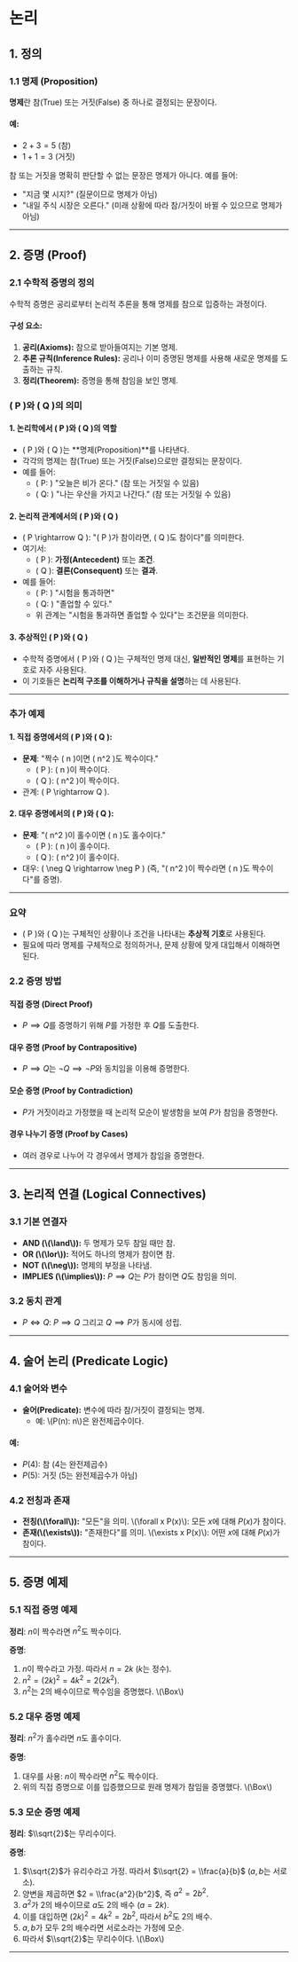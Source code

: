 # 논리

## 1. 정의

### 1.1 명제 (Proposition)
**명제**란 참(True) 또는 거짓(False) 중 하나로 결정되는 문장이다.

#### 예:
- $2 + 3 = 5$ (참)
- $1 + 1 = 3$ (거짓)

참 또는 거짓을 명확히 판단할 수 없는 문장은 명제가 아니다. 예를 들어:
- "지금 몇 시지?" (질문이므로 명제가 아님)
- "내일 주식 시장은 오른다." (미래 상황에 따라 참/거짓이 바뀔 수 있으므로 명제가 아님)

---

## 2. 증명 (Proof)

### 2.1 수학적 증명의 정의
수학적 증명은 공리로부터 논리적 추론을 통해 명제를 참으로 입증하는 과정이다.

#### 구성 요소:
1. **공리(Axioms):** 참으로 받아들여지는 기본 명제.
2. **추론 규칙(Inference Rules):** 공리나 이미 증명된 명제를 사용해 새로운 명제를 도출하는 규칙.
3. **정리(Theorem):** 증명을 통해 참임을 보인 명제.

### **\( P \)와 \( Q \)의 의미**

#### 1. **논리학에서 \( P \)와 \( Q \)의 역할**
- \( P \)와 \( Q \)는 **명제(Proposition)**를 나타낸다.
- 각각의 명제는 참(True) 또는 거짓(False)으로만 결정되는 문장이다.
- 예를 들어:
  - \( P: \) "오늘은 비가 온다." (참 또는 거짓일 수 있음)
  - \( Q: \) "나는 우산을 가지고 나간다." (참 또는 거짓일 수 있음)

#### 2. **논리적 관계에서의 \( P \)와 \( Q \)**
- \( P \rightarrow Q \): "\( P \)가 참이라면, \( Q \)도 참이다"를 의미한다.
- 여기서:
  - \( P \): **가정(Antecedent)** 또는 **조건**.
  - \( Q \): **결론(Consequent)** 또는 **결과**.
- 예를 들어:
  - \( P: \) "시험을 통과하면"
  - \( Q: \) "졸업할 수 있다."
  - 위 관계는 "시험을 통과하면 졸업할 수 있다"는 조건문을 의미한다.

#### 3. **추상적인 \( P \)와 \( Q \)**
- 수학적 증명에서 \( P \)와 \( Q \)는 구체적인 명제 대신, **일반적인 명제**를 표현하는 기호로 자주 사용된다.
- 이 기호들은 **논리적 구조를 이해하거나 규칙을 설명**하는 데 사용된다.

---

### **추가 예제**

#### 1. **직접 증명에서의 \( P \)와 \( Q \):**
- **문제**: "짝수 \( n \)이면 \( n^2 \)도 짝수이다."
  - \( P \): \( n \)이 짝수이다.
  - \( Q \): \( n^2 \)이 짝수이다.
- 관계: \( P \rightarrow Q \).

#### 2. **대우 증명에서의 \( P \)와 \( Q \):**
- **문제**: "\( n^2 \)이 홀수이면 \( n \)도 홀수이다."
  - \( P \): \( n \)이 홀수이다.
  - \( Q \): \( n^2 \)이 홀수이다.
- 대우: \( \neg Q \rightarrow \neg P \) (즉, "\( n^2 \)이 짝수라면 \( n \)도 짝수이다"를 증명).

---

### **요약**
- \( P \)와 \( Q \)는 구체적인 상황이나 조건을 나타내는 **추상적 기호**로 사용된다.
- 필요에 따라 명제를 구체적으로 정의하거나, 문제 상황에 맞게 대입해서 이해하면 된다.


### 2.2 증명 방법

#### **직접 증명 (Direct Proof)**
- $P \implies Q$를 증명하기 위해 $P$를 가정한 후 $Q$를 도출한다.

#### **대우 증명 (Proof by Contrapositive)**
- $P \implies Q$는 $\neg Q \implies \neg P$와 동치임을 이용해 증명한다.

#### **모순 증명 (Proof by Contradiction)**
- $P$가 거짓이라고 가정했을 때 논리적 모순이 발생함을 보여 $P$가 참임을 증명한다.

#### **경우 나누기 증명 (Proof by Cases)**
- 여러 경우로 나누어 각 경우에서 명제가 참임을 증명한다.

---

## 3. 논리적 연결 (Logical Connectives)

### 3.1 기본 연결자
- **AND (\\(\\land\\)):** 두 명제가 모두 참일 때만 참.
- **OR (\\(\\lor\\)):** 적어도 하나의 명제가 참이면 참.
- **NOT (\\(\\neg\\)):** 명제의 부정을 나타냄.
- **IMPLIES (\\(\\implies\\)):** $P \implies Q$는 $P$가 참이면 $Q$도 참임을 의미.

### 3.2 동치 관계
- $P \iff Q$: $P \implies Q$ 그리고 $Q \implies P$가 동시에 성립.

---

## 4. 술어 논리 (Predicate Logic)

### 4.1 술어와 변수
- **술어(Predicate):** 변수에 따라 참/거짓이 결정되는 명제.
  - 예: \\(P(n): n\\)은 완전제곱수이다.

#### 예:
- $P(4)$: 참 (4는 완전제곱수)
- $P(5)$: 거짓 (5는 완전제곱수가 아님)

### 4.2 전칭과 존재
- **전칭(\\(\\forall\\)):** \"모든\"을 의미. \\(\\forall x P(x)\\): 모든 $x$에 대해 $P(x)$가 참이다.
- **존재(\\(\\exists\\)):** \"존재한다\"를 의미. \\(\\exists x P(x)\\): 어떤 $x$에 대해 $P(x)$가 참이다.

---

## 5. 증명 예제

### 5.1 직접 증명 예제
**정리**: $n$이 짝수라면 $n^2$도 짝수이다.

**증명**:
1. $n$이 짝수라고 가정. 따라서 $n = 2k$ ($k$는 정수).
2. $n^2 = (2k)^2 = 4k^2 = 2(2k^2)$.
3. $n^2$는 2의 배수이므로 짝수임을 증명했다. \\(\\Box\\)

### 5.2 대우 증명 예제
**정리**: $n^2$가 홀수라면 $n$도 홀수이다.

**증명**:
1. 대우를 사용: $n$이 짝수라면 $n^2$도 짝수이다.
2. 위의 직접 증명으로 이를 입증했으므로 원래 명제가 참임을 증명했다. \\(\\Box\\)

### 5.3 모순 증명 예제
**정리**: $\\sqrt{2}$는 무리수이다.

**증명**:
1. $\\sqrt{2}$가 유리수라고 가정. 따라서 $\\sqrt{2} = \\frac{a}{b}$ ($a, b$는 서로소).
2. 양변을 제곱하면 $2 = \\frac{a^2}{b^2}$, 즉 $a^2 = 2b^2$.
3. $a^2$가 2의 배수이므로 $a$도 2의 배수 ($a = 2k$).
4. 이를 대입하면 $(2k)^2 = 4k^2 = 2b^2$, 따라서 $b^2$도 2의 배수.
5. $a, b$가 모두 2의 배수라면 서로소라는 가정에 모순.
6. 따라서 $\\sqrt{2}$는 무리수이다. \\(\\Box\\)

---
